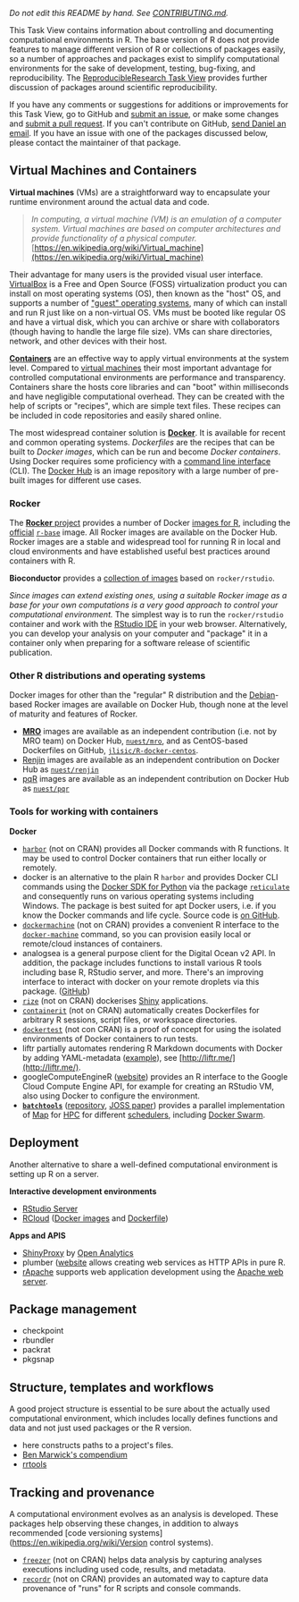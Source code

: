 *Do not edit this README by hand. See [CONTRIBUTING.md](CONTRIBUTING.md).*

This Task View contains information about controlling and documenting computational environments in R. The base version of R does not provide features to manage different version of R or collections of packages easily, so a number of approaches and packages exist to simplify computational environments for the sake of development, testing, bug-fixing, and reproducibility. The [ReproducibleResearch Task View](https://cran.r-project.org/view=ReproducibleResearch) provides further discussion of packages around scientific reproducibility.

If you have any comments or suggestions for additions or improvements for this Task View, go to GitHub and [submit an issue](https://github.com/o2r-project/ctv-computational-environments/issues), or make some changes and [submit a pull request](https://github.com/o2r-project/ctv-computational-environments/pulls). If you can't contribute on GitHub, [send Daniel an email](mailto:daniel.nuest@uni-muenster.de). If you have an issue with one of the packages discussed below, please contact the maintainer of that package.

## Virtual Machines and Containers

**Virtual machines** (VMs) are a straightforward way to encapsulate your runtime environment around the actual data and code. 

> _In computing, a virtual machine (VM) is an emulation of a computer system. Virtual machines are based on computer architectures and provide functionality of a physical computer._ [https://en.wikipedia.org/wiki/Virtual_machine](https://en.wikipedia.org/wiki/Virtual_machine)

Their advantage for many users is the provided visual user interface.
[VirtualBox](https://www.virtualbox.org/) is a Free and Open Source (FOSS) virtualization product you can install on most operating systems (OS), then known as the "host" OS, and supports a number of ["guest" operating systems](https://www.virtualbox.org/wiki/Guest_OSes), many of which can install and run R just like on a non-virtual OS.
VMs must be booted like regular OS and have a virtual disk, which you can archive or share with collaborators (though having to handle the large file size).
VMs can share directories, network, and other devices with their host.

[**Containers**](https://en.wikipedia.org/wiki/Linux_containers) are an effective way to apply virtual environments at the system level.
Compared to [virtual machines](#virtual-machines) their most important advantage for controlled computational environments are performance and transparency.
Containers share the hosts core libraries and can "boot" within milliseconds and have negligible computational overhead.
They can be created with the help of scripts or "recipes", which are simple text files.
These recipes can be included in code repositories and easily shared online.

The most widespread container solution is **[Docker](https://docker.com)**.
It is available for recent and common operating systems.
_Dockerfiles_ are the recipes that can be built to _Docker images_, which can be run and become _Docker containers_.
Using Docker requires some proficiency with a [command line interface](https://en.wikipedia.org/wiki/Command-line_interface) (CLI).
The [Docker Hub](http://hub.docker.com/) is an image repository with a large number of pre-built images for different use cases.

### Rocker

The [**Rocker** project](http://rocker-project.org/) provides a number of Docker [images for R](https://www.rocker-project.org/images/), including the [official](https://docs.docker.com/docker-hub/official_repos/) [`r-base`](https://hub.docker.com/_/r-base/) image.
All Rocker images are available on the Docker Hub.
Rocker images are a stable and widespread tool for running R in local and cloud environments and have established useful best practices around containers with R.

**Bioconductor** provides a [collection of images](http://bioconductor.org/help/docker/) based on `rocker/rstudio`.

_Since images can extend existing ones, using a suitable Rocker image as a base for your own computations is a very good approach to control your computational environment._
The simplest way is to run the `rocker/rstudio` container and work with the [RStudio IDE](https://www.rstudio.com/products/rstudio/) in your web browser.
Alternatively, you can develop your analysis on your computer and "package" it in a container only when preparing for a software release of scientific publication.

### Other R distributions and operating systems 

Docker images for other than the "regular" R distribution and the [Debian](https://www.debian.org)-based Rocker images are available on Docker Hub, though none at the level of maturity and features of Rocker.

- **[MRO](https://mran.microsoft.com/open)** images are available as an independent contribution (i.e. not by MRO team) on Docker Hub, [`nuest/mro`](https://hub.docker.com/r/nuest/mro/), and as CentOS-based Dockerfiles on GitHub, [`jlisic/R-docker-centos`](https://github.com/jlisic/R-docker-centos).
- [Renjin](http://www.renjin.org/about.html) images are available as an independent contribution on Docker Hub as [`nuest/renjin`](https://hub.docker.com/r/nuest/renjin/)
- [pqR](http://www.pqr-project.org/) images are available as an independent contribution on Docker Hub as [`nuest/pqr`](https://hub.docker.com/r/nuest/pqr/)

### Tools for working with containers

**Docker**

- [`harbor`](https://github.com/wch/harbor/) (not on CRAN) provides all Docker commands with R functions. It may be used to control Docker containers that run either locally or remotely.
- <pkg>docker</pkg> is an alternative to the plain R `harbor` and provides Docker CLI commands using the [Docker SDK for Python](https://docker-py.readthedocs.io/en/stable/) via the package [`reticulate`](https://rstudio.github.io/reticulate/) and consequently runs on various operating systems including Windows. The package is best suited for apt Docker users, i.e. if you know the Docker commands and life cycle. Source code is [on GitHub](https://github.com/bhaskarvk/docker).
- [`dockermachine`](https://github.com/cboettig/dockermachine) (not on CRAN) provides a convenient R interface to the [`docker-machine`](https://docs.docker.com/machine/overview/) command, so you can provision easily local or remote/cloud instances of containers.
- <pkg>analogsea</pkg> is a general purpose client for the Digital Ocean v2 API. In addition, the package includes functions to install various R tools including base R, RStudio server, and more. There's an improving interface to interact with docker on your remote droplets via this package. ([GitHub](https://github.com/sckott/analogsea)) 
- [`rize`](https://github.com/cole-brokamp/rize) (not on CRAN) dockerises [Shiny](https://shiny.rstudio.com/) applications.
- [`containerit`](https://github.com/o2r-project/containerit) (not on CRAN) automatically creates Dockerfiles for arbitrary R sessions, script files, or workspace directories.
- [`dockertest`](https://github.com/traitecoevo/dockertest) (not con CRAN) is a proof of concept for using the isolated environments of Docker containers to run tests.
- <pkg>liftr</pkg> partially automates rendering R Markdown documents with Docker by adding YAML-metadata ([example](https://github.com/road2stat/dockflow/blob/master/config/sequencing.yml)), see [http://liftr.me/](http://liftr.me/).
- <pkg>googleComputeEngineR</pkg> ([website](https://cloudyr.github.io/googleComputeEngineR/)) provides an R interface to the Google Cloud Compute Engine API, for example for creating an RStudio VM, also using Docker to configure the environment.
- [**`batchtools`**](https://cran.r-project.org/package=batchtools) ([repository](https://github.com/mllg/batchtools), [JOSS paper](http://dx.doi.org/10.21105/joss.00135)) provides a parallel implementation of [Map](https://en.wikipedia.org/wiki/Map_(parallel_pattern)) for [HPC](https://en.wikipedia.org/wiki/Supercomputer) for different [schedulers](https://en.wikipedia.org/wiki/Job_scheduler), including [Docker Swarm](https://docs.docker.com/engine/swarm/).

## Deployment

Another alternative to share a well-defined computational environment is setting up R on a server.

**Interactive development environments**

- [RStudio Server](https://www.rstudio.com/products/rstudio/#Server)
- [RCloud](http://rcloud.social) ([Docker images](https://hub.docker.com/r/rcl0ud/rcloud/) and [Dockerfile](https://github.com/att/rcloud/tree/master/docker))

**Apps and APIS**

- [ShinyProxy](https://www.shinyproxy.io/) by [Open Analytics](https://www.openanalytics.eu/)
- <pkg>plumber</pkg> ([website](https://www.rplumber.io/) allows creating web services as HTTP APIs in pure R.
- [rApache](http://rapache.net) supports web application development using the [Apache web server](https://httpd.apache.org/).

## Package management

- checkpoint
- rbundler
- packrat
- pkgsnap

## Structure, templates and workflows

A good project structure is essential to be sure about the actually used computational environment, which includes locally defines functions and data and not just used packages or the R version.

- <pkg>here</pkg> constructs paths to a project's files.
- [Ben Marwick's compendium](https://github.com/benmarwick/researchcompendium)
- [rrtools](https://github.com/benmarwick/rrtools)

## Tracking and provenance

A computational environment evolves as an analysis is developed.
These packages help observing these changes, in addition to always recommended [code versioning systems](https://en.wikipedia.org/wiki/Version control systems).

- [`freezer`](https://github.com/ekernf01/freezr) (not on CRAN) helps data analysis by capturing analyses executions including used code, results, and metadata.
- [`recordr`](https://github.com/NCEAS/recordr) (not on CRAN) provides an automated way to capture data provenance of "runs" for R scripts and console commands.
